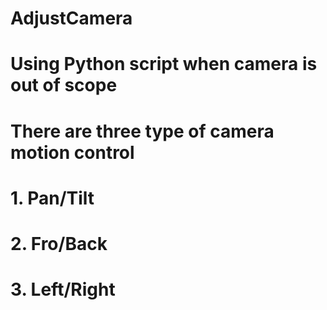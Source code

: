 # AdjustCamera

# Using Python script when camera is out of scope 
# There are three type of camera motion control
# 1. Pan/Tilt
# 2. Fro/Back
# 3. Left/Right

